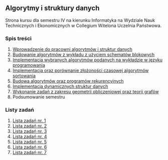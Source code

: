 ## Algorytmy i struktury danych
Strona kursu dla semestru IV na kierunku Informatyka na Wydziale Nauk Technicznych i Ekonomicznych w Collegium Witelona Uczelnia Państwowa.

### Spis treści
1. [Wprowadzenie do pracowni algorytmów i struktur danych](./classes/lab01.md)
1. [Budowanie algorytmów z wykładu z użyciem schematów blokowych](./classes/lab02-4.md)
1. [Implementacja wybranych algorytmów podanych na wykładzie w języku programowania]((./classes/lab02-4.md))
1. [Implementacja oraz porównanie złożoności czasowej algorytmów sortowania](./classes/lab05-7.md)
1. [Budowa algorytmów oraz programów rekurencyjnych](./classes/lab08.md)
1. [Implementacja dynamicznych struktur danych](./classes/lab09-12.md)
1. [Wykonanie zadań z zakresu geometrii obliczeniowej oraz teorii grafów](./classes/lab13-15.md)
1. Podsumowanie semestru

### Listy zadań
1. [Lista zadań nr. 1](excercises/list01.md)
2. [Lista zadań nr. 2](excercises/list02.md)
3. [Lista zadań nr. 3](excercises/list03.md)
4. [Lista zadań nr. 4](excercises/list04.md)
5. [Lista zadań nr. 5](excercises/list05.md)
6. [Lista zadań nr. 6](excercises/list06.md)
7. [Lista zadań nr. 7](excercises/list07.md)
